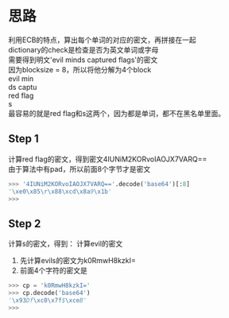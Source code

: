 # 思路
利用ECB的特点，算出每个单词的对应的密文，再拼接在一起<br>
dictionary的check是检查是否为英文单词或字母<br>
需要得到明文'evil minds captured flags'的密文<br>
因为blocksize = 8，所以将他分解为4个block<br>
evil min<br>
ds captu<br>
red flag<br>
s<br>
最容易的就是red flag和s这两个，因为都是单词，都不在黑名单里面。

## Step 1
计算red flag的密文，得到密文4IUNiM2KORvoIAOJX7VARQ==<br>
由于算法中有pad，所以前面8个字节才是密文<br>
```python
>>> '4IUNiM2KORvoIAOJX7VARQ=='.decode('base64')[:8]
'\xe0\x85\r\x88\xcd\x8a9\x1b'
>>> 
```
## Step 2
计算s的密文，得到：
计算evil的密文<br>
1. 先计算evils的密文为k0RmwH8kzkI=<br>
2. 前面4个字符的密文是
```python
>>> cp = 'k0RmwH8kzkI='
>>> cp.decode('base64')
'\x93Df\xc0\x7f$\xceB'
>>> 
```
